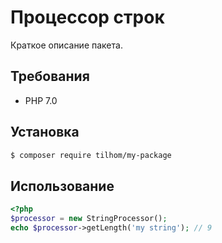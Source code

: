 # Процессор строк

Краткое описание пакета.

## Требования

- PHP 7.0

## Установка

```bash
$ composer require tilhom/my-package
```

## Использование

```php
<?php
$processor = new StringProcessor();
echo $processor->getLength('my string'); // 9  
```